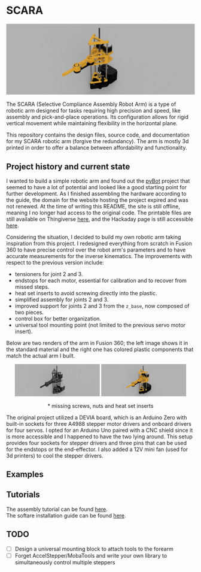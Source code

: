 # SCARA

![Preview](media/preview.png)

The SCARA (Selective Compliance Assembly Robot Arm) is a type of robotic arm designed for tasks requiring high precision and speed, like assembly and pick-and-place operations. Its configuration allows for rigid vertical movement while maintaining flexibility in the horizontal plane. 

This repository contains the design files, source code, and documentation for my SCARA robotic arm (forgive the redundancy). The arm is mostly 3d printed in order to offer a balance between affordability and functionality.

## Project history and current state

I wanted to build a simple robotic arm and found out the [pyBot](https://jjrobots.com/) project that seemed to have a lot of potential and looked like a good starting point for further development. As I finished assembling the hardware according to the guide, the domain for the website hosting the project expired and was not renewed. At the time of writing this README, the site is still offline, meaning I no longer had access to the original code. The printable files are still available on Thingiverse [here](https://www.thingiverse.com/thing:4579405), and the Hackaday page is still accessible [here](https://hackaday.io/project/175419-pybot-scara-robotic-arm-3d-printed-python).

Considering the situation, I decided to build my own robotic arm taking inspiration from this project. I redesigned everything from scratch in Fusion 360 to have precise control over the robot arm's parameters and to have accurate measurements for the inverse kinematics. The improvements with respect to the previous version include:

- tensioners for joint 2 and 3.
- endstops for each motor, essential for calibration and to recover from missed steps.
- heat set inserts to avoid screwing directly into the plastic.
- simplified assembly for joints 2 and 3.
- improved support for joints 2 and 3 from the `z_base`, now composed of two pieces.
- control box for better organization.
- universal tool mounting point (not limited to the previous servo motor insert).

Below are two renders of the arm in Fusion 360; the left image shows it in the standard material and the right one has colored plastic components that match the actual arm I built.

<p align="center">
  <img src="media/SCARA.png" alt="Standard Material" width="45%" />
  <img src="media/SCARA_colored.png" alt="Colored Plastic" width="45%" />
  <p align="center">* missing screws, nuts and heat set inserts</p>
</p>

The original project utilized a DEVIA board, which is an Arduino Zero with built-in sockets for three A4988 stepper motor drivers and onboard drivers for four servos. I opted for an Arduino Uno paired with a CNC shield since it is more accessible and I happened to have the two lying around. This setup provides four sockets for stepper drivers and three pins that can be used for the endstops or the end-effector. I also added a 12V mini fan (used for 3d printers) to cool the stepper drivers.

## Examples

## Tutorials

The assembly tutorial can be found [here]().\
The softare installation guide can be found [here]().

## TODO

- [ ] Design a universal mounting block to attach tools to the forearm
- [ ] Forget AccelStepper/MobaTools and write your own library to simultaneously control multiple steppers

